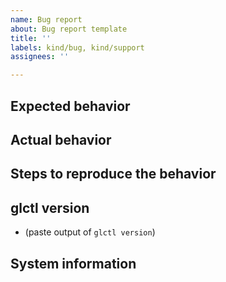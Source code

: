 ```yaml
---
name: Bug report
about: Bug report template
title: ''
labels: kind/bug, kind/support
assignees: ''

---
```


## Expected behavior

## Actual behavior

## Steps to reproduce the behavior

## glctl version
- (paste output of `glctl version`)

## System information
